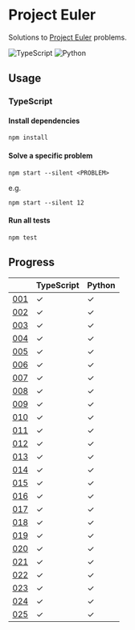 # Project Euler

Solutions to [Project Euler](https://projecteuler.net) problems.

![TypeScript](https://github.com/sunilbpandey/project-euler/actions/workflows/typescript.yml/badge.svg)
![Python](https://github.com/sunilbpandey/project-euler/actions/workflows/python.yml/badge.svg)

## Usage

### TypeScript

#### Install dependencies

```
npm install
```

#### Solve a specific problem

```
npm start --silent <PROBLEM>
```

e.g.

```
npm start --silent 12
```

#### Run all tests

```
npm test
```

## Progress

|                | TypeScript | Python |
| -------------- | ---------- | ------ |
| [001](src/001) | ✓          | ✓      |
| [002](src/002) | ✓          | ✓      |
| [003](src/003) | ✓          | ✓      |
| [004](src/004) | ✓          | ✓      |
| [005](src/005) | ✓          | ✓      |
| [006](src/006) | ✓          | ✓      |
| [007](src/007) | ✓          | ✓      |
| [008](src/008) | ✓          | ✓      |
| [009](src/009) | ✓          | ✓      |
| [010](src/010) | ✓          | ✓      |
| [011](src/011) | ✓          | ✓      |
| [012](src/012) | ✓          | ✓      |
| [013](src/013) | ✓          | ✓      |
| [014](src/014) | ✓          | ✓      |
| [015](src/015) | ✓          | ✓      |
| [016](src/016) | ✓          | ✓      |
| [017](src/017) | ✓          | ✓      |
| [018](src/018) | ✓          | ✓      |
| [019](src/019) | ✓          | ✓      |
| [020](src/020) | ✓          | ✓      |
| [021](src/021) | ✓          | ✓      |
| [022](src/022) | ✓          | ✓      |
| [023](src/023) | ✓          | ✓      |
| [024](src/024) | ✓          | ✓      |
| [025](src/025) | ✓          | ✓      |
